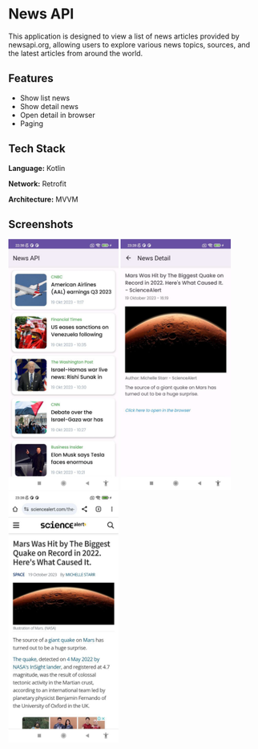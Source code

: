 
# News API

This application is designed to view a list of news articles provided by newsapi.org, allowing users to explore various news topics, sources, and the latest articles from around the world.

## Features

- Show list news
- Show detail news
- Open detail in browser
- Paging

## Tech Stack

**Language:** Kotlin

**Network:** Retrofit

**Architecture:** MVVM

## Screenshots

<p float="left">
<img src="https://raw.githubusercontent.com/AlHamasy/NewsAPI/main/screenshot/list.jpeg" width="220" height="500" alt="List"/>
<img src="https://raw.githubusercontent.com/AlHamasy/NewsAPI/main/screenshot/detail.jpg" width="220" height="500" alt="Detail"/>
<img src="https://raw.githubusercontent.com/AlHamasy/NewsAPI/main/screenshot/browser.jpg" width="220" height="500" alt="Detail"/>


</p>
